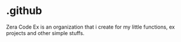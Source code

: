 # .github

Zera Code Ex is an organization that i create for my little functions, ex projects and other simple stuffs.
